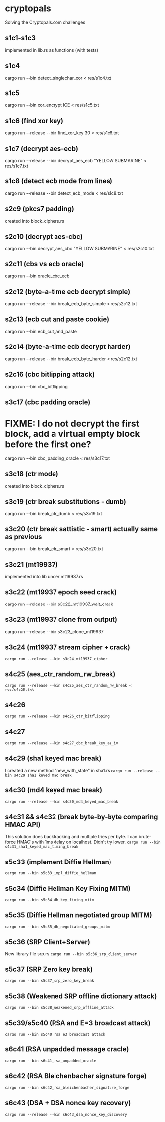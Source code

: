 # cryptopals
Solving the Cryptopals.com challenges

s1c1-s1c3
---
implemented in lib.rs as functions (with tests)

s1c4
---
cargo run --bin detect_singlechar_xor < res/s1c4.txt

s1c5
---
cargo run --bin xor_encrypt ICE < res/s1c5.txt

s1c6 (find xor key)
---
cargo run --release --bin find_xor_key 30 < res/s1c6.txt

s1c7 (decrypt aes-ecb)
---
cargo run --release --bin decrypt_aes_ecb "YELLOW SUBMARINE" < res/s1c7.txt

s1c8 (detect ecb mode from lines)
---
cargo run --release --bin detect_ecb_mode < res/s1c8.txt

s2c9 (pkcs7 padding)
---
created into block_ciphers.rs

s2c10 (decrypt aes-cbc)
---
cargo run --bin decrypt_aes_cbc "YELLOW SUBMARINE" < res/s2c10.txt

s2c11 (cbs vs ecb oracle)
---
cargo run --bin oracle_cbc_ecb

s2c12 (byte-a-time ecb decrypt simple)
---
cargo run --release --bin break_ecb_byte_simple < res/s2c12.txt

s2c13 (ecb cut and paste cookie)
---
cargo run --bin ecb_cut_and_paste

s2c14 (byte-a-time ecb decrypt harder)
---
cargo run --release --bin break_ecb_byte_harder < res/s2c12.txt

s2c16 (cbc bitlipping attack)
---
cargo run --bin cbc_bitflipping

s3c17 (cbc padding oracle)
---
# FIXME: I do not decrypt the first block, add a virtual empty block before the first one?
cargo run --bin cbc_padding_oracle < res/s3c17.txt

s3c18 (ctr mode)
---
created into block_ciphers.rs

s3c19 (ctr break substitutions - dumb)
---
cargo run --bin break_ctr_dumb < res/s3c19.txt

s3c20 (ctr break sattistic - smart) actually same as previous
---
cargo run --bin break_ctr_smart < res/s3c20.txt

s3c21 (mt19937)
---
implemented into lib under mt19937.rs

s3c22 (mt19937 epoch seed crack)
---
cargo run --release --bin s3c22_mt19937_wait_crack

s3c23 (mt19937 clone from output)
---
cargo run --release --bin s3c23_clone_mt19937

s3c24 (mt19937 stream cipher + crack)
---
`cargo run --release --bin s3c24_mt19937_cipher`

s4c25 (aes_ctr_random_rw_break)
---
`cargo run --release --bin s4c25_aes_ctr_random_rw_break < res/s4c25.txt`

s4c26
---
`cargo run --release --bin s4c26_ctr_bitflipping`

s4c27
---
`cargo run --release --bin s4c27_cbc_break_key_as_iv`

s4c29 (sha1 keyed mac break)
---
I created a new method "new_with_state" in sha1.rs
`cargo run --release --bin s4c29_sha1_keyed_mac_break`

s4c30 (md4 keyed mac break)
---
`cargo run --release --bin s4c30_md4_keyed_mac_break`

s4c31 && s4c32 (break byte-by-byte comparing HMAC API)
---
This solution does backtracking and multiple tries per byte.
I can brute-force HMAC's with 1ms delay on localhost. Didn't try lower.
`cargo run --bin s4c31_sha1_keyed_mac_timing_break`

s5c33 (implement Diffie Hellman)
---
`cargo run --bin s5c33_impl_diffie_hellman`

s5c34 (Diffie Hellman Key Fixing MITM)
---
`cargo run --bin s5c34_dh_key_fixing_mitm`

s5c35 (Diffie Hellman negotiated group MITM)
---
`cargo run --bin s5c35_dh_negotiated_groups_mitm`

s5c36 (SRP Client+Server)
---
New library file srp.rs
`cargo run --bin s5c36_srp_client_server`

s5c37 (SRP Zero key break)
---
`cargo run --bin s5c37_srp_zero_key_break`

s5c38 (Weakened SRP offline dictionary attack)
---
`cargo run --bin s5c38_weakened_srp_offline_attack`

s5c39/s5c40 (RSA and E=3 broadcast attack)
---
`cargo run --bin s5c40_rsa_e3_broadcast_attack`

s6c41 (RSA unpadded message oracle)
---
`cargo run --bin s6c41_rsa_unpadded_oracle`

s6c42 (RSA Bleichenbacher signature forge)
---
`cargo run --bin s6c42_rsa_bleichenbacher_signature_forge`

s6c43 (DSA + DSA nonce key recovery)
---
`cargo run --release --bin s6c43_dsa_nonce_key_discovery`
